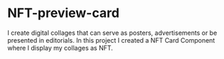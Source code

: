 # NFT-preview-card

I create digital collages that can serve as posters, advertisements or be presented in editorials.
In this project I created a NFT Card Component where I display my collages as NFT.
